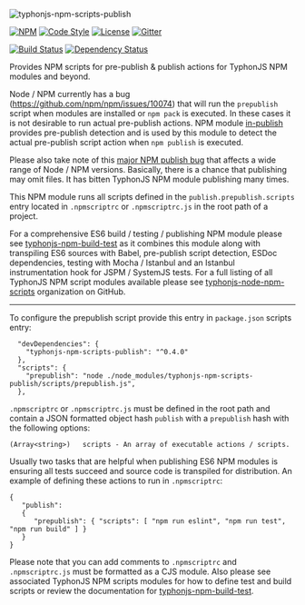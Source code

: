 ![typhonjs-npm-scripts-publish](https://i.imgur.com/2vSMiDl.png)

[![NPM](https://img.shields.io/npm/v/typhonjs-npm-scripts-publish.svg?label=npm)](https://www.npmjs.com/package/typhonjs-npm-scripts-publish)
[![Code Style](https://img.shields.io/badge/code%20style-allman-yellowgreen.svg?style=flat)](https://en.wikipedia.org/wiki/Indent_style#Allman_style)
[![License](https://img.shields.io/badge/license-MPLv2-yellowgreen.svg?style=flat)](https://github.com/typhonjs-node-npm-scripts/typhonjs-npm-scripts-publish/blob/master/LICENSE)
[![Gitter](https://img.shields.io/gitter/room/typhonjs/TyphonJS.svg)](https://gitter.im/typhonjs/TyphonJS)

[![Build Status](https://travis-ci.org/typhonjs-node-npm-scripts/typhonjs-npm-scripts-publish.svg?branch=master)](https://travis-ci.org/typhonjs-node-npm-scripts/typhonjs-npm-scripts-publish)
[![Dependency Status](https://www.versioneye.com/user/projects/56e5a1b8df573d003a5f5f8b/badge.svg?style=flat)](https://www.versioneye.com/user/projects/56e5a1b8df573d003a5f5f8b)

Provides NPM scripts for pre-publish & publish actions for TyphonJS NPM modules and beyond.

Node / NPM currently has a bug (https://github.com/npm/npm/issues/10074) that will run the
`prepublish` script when modules are installed or `npm pack` is executed. In these cases it is not desirable to run
actual pre-publish actions. NPM module [in-publish](https://www.npmjs.com/package/in-publish) provides pre-publish detection and is used by this module to detect the actual pre-publish script action when `npm publish` is executed.

Please also take note of this [major NPM publish bug](https://github.com/npm/npm/issues/5082) that affects a wide range of Node / NPM versions. Basically, there is a chance that publishing may omit files. It has bitten TyphonJS NPM module publishing many times.

This NPM module runs all scripts defined in the `publish.prepublish.scripts` entry located in `.npmscriptrc` or `.npmscriptrc.js` in the root path of a project. 

For a comprehensive ES6 build / testing / publishing NPM module please see [typhonjs-npm-build-test](https://www.npmjs.com/package/typhonjs-npm-build-test) as it combines this module along with transpiling ES6 sources with Babel, pre-publish script detection, ESDoc dependencies, testing with Mocha / Istanbul and an Istanbul instrumentation hook for JSPM / SystemJS tests. For a full listing of all TyphonJS NPM script modules available please see [typhonjs-node-npm-scripts](https://github.com/typhonjs-node-npm-scripts) organization on GitHub.

------

To configure the prepublish script provide this entry in `package.json` scripts entry:

```
  "devDependencies": {
    "typhonjs-npm-scripts-publish": "^0.4.0"
  },
  "scripts": {
    "prepublish": "node ./node_modules/typhonjs-npm-scripts-publish/scripts/prepublish.js",
  },
```

`.npmscriptrc` or `.npmscriptrc.js` must be defined in the root path and contain a JSON formatted object hash `publish` with a `prepublish` hash
with the following options:
```
(Array<string>)   scripts - An array of executable actions / scripts.
```

Usually two tasks that are helpful when publishing ES6 NPM modules is ensuring all tests succeed and source code is transpiled for distribution. An example of defining these actions to run in `.npmscriptrc`:
```
{
   "publish":
   {
      "prepublish": { "scripts": [ "npm run eslint", "npm run test", "npm run build" ] }
   }
}
```

Please note that you can add comments to `.npmscriptrc` and `.npmscriptrc.js` must be formatted as a CJS module. Also please see associated TyphonJS NPM scripts modules for how to define test and build scripts or review the documentation for [typhonjs-npm-build-test](https://www.npmjs.com/package/typhonjs-npm-build-test).
